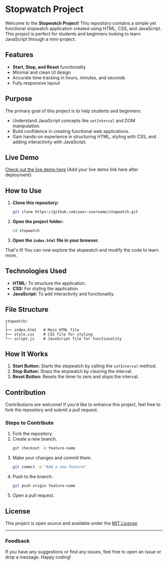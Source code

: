 # Stopwatch Project

Welcome to the **Stopwatch Project**! This repository contains a simple yet functional stopwatch application created using HTML, CSS, and JavaScript. This project is perfect for students and beginners looking to learn JavaScript through a mini-project.

## Features

- **Start, Stop, and Reset** functionality
- Minimal and clean UI design
- Accurate time tracking in hours, minutes, and seconds
- Fully responsive layout

## Purpose

The primary goal of this project is to help students and beginners:
- Understand JavaScript concepts like `setInterval` and DOM manipulation.
- Build confidence in creating functional web applications.
- Gain hands-on experience in structuring HTML, styling with CSS, and adding interactivity with JavaScript.

## Live Demo

[Check out the live demo here](#) (Add your live demo link here after deployment).

## How to Use

1. **Clone this repository:**
   ```bash
   git clone https://github.com/your-username/stopwatch.git
   ```

2. **Open the project folder:**
   ```bash
   cd stopwatch
   ```

3. **Open the `index.html` file in your browser.**

That's it! You can now explore the stopwatch and modify the code to learn more.

## Technologies Used

- **HTML:** To structure the application.
- **CSS:** For styling the application.
- **JavaScript:** To add interactivity and functionality.

## File Structure

```
stopwatch/
│
├── index.html   # Main HTML file
├── style.css    # CSS file for styling
└── script.js    # JavaScript file for functionality
```

## How It Works

1. **Start Button:** Starts the stopwatch by calling the `setInterval` method.
2. **Stop Button:** Stops the stopwatch by clearing the interval.
3. **Reset Button:** Resets the timer to zero and stops the interval.

## Contribution

Contributions are welcome! If you'd like to enhance this project, feel free to fork the repository and submit a pull request.

### Steps to Contribute

1. Fork the repository.
2. Create a new branch.
   ```bash
   git checkout -b feature-name
   ```
3. Make your changes and commit them.
   ```bash
   git commit -m "Add a new feature"
   ```
4. Push to the branch.
   ```bash
   git push origin feature-name
   ```
5. Open a pull request.

## License

This project is open source and available under the [MIT License](LICENSE).

---

### Feedback

If you have any suggestions or find any issues, feel free to open an issue or drop a message. Happy coding!
